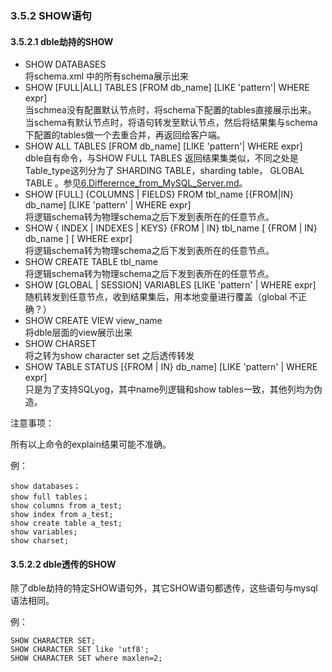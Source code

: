 ### 3.5.2 SHOW语句
#### 3.5.2.1 dble劫持的SHOW

+ SHOW DATABASES  
  将schema.xml 中的所有schema展示出来  
+ SHOW [FULL|ALL] TABLES [FROM db_name] [LIKE 'pattern'| WHERE expr]  
  当schmea没有配置默认节点时，将schema下配置的tables直接展示出来。  
  当schema有默认节点时，将语句转发至默认节点，然后将结果集与schema下配置的tables做一个去重合并，再返回给客户端。  
+ SHOW ALL TABLES [FROM db_name] [LIKE 'pattern'| WHERE expr]  
  dble自有命令，与SHOW FULL TABLES 返回结果集类似，不同之处是Table\_type这列分为了 SHARDING TABLE，sharding table， GLOBAL TABLE 。参见[6.Differernce_from_MySQL_Server.md](../../6.Differernce_from_MySQL_Server/6.Differernce_from_MySQL_Server.md)。  
+ SHOW [FULL] {COLUMNS | FIELDS} FROM tbl_name [{FROM|IN} db_name] [LIKE 'pattern' | WHERE expr]  
  将逻辑schema转为物理schema之后下发到表所在的任意节点。  
+ SHOW { INDEX | INDEXES | KEYS}  {FROM | IN} tbl_name  [ {FROM | IN} db_name ] [ WHERE expr]  
  将逻辑schema转为物理schema之后下发到表所在的任意节点。  
+ SHOW CREATE TABLE tbl_name  
  将逻辑schema转为物理schema之后下发到表所在的任意节点。  
+ SHOW [GLOBAL | SESSION] VARIABLES [LIKE 'pattern' | WHERE expr]  
  随机转发到任意节点，收到结果集后，用本地变量进行覆盖（global 不正确？）
+ SHOW CREATE VIEW view_name  
  将dble层面的view展示出来  
+ SHOW CHARSET  
  将之转为show character set 之后透传转发
+ SHOW TABLE STATUS [{FROM | IN} db_name] [LIKE 'pattern' | WHERE expr]  
  只是为了支持SQLyog，其中name列逻辑和show tables一致，其他列均为伪造。
 
注意事项：

所有以上命令的explain结果可能不准确。 
 
例：
```
show databases；
show full tables；
show columns from a_test;
show index from a_test;
show create table a_test;
show variables;
show charset;
```
#### 3.5.2.2 dble透传的SHOW
除了dble劫持的特定SHOW语句外，其它SHOW语句都透传，这些语句与mysql语法相同。

例：
```
SHOW CHARACTER SET;
SHOW CHARACTER SET like 'utf8';
SHOW CHARACTER SET where maxlen=2;
```